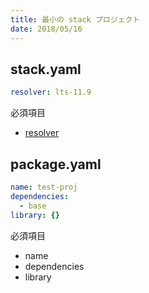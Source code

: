 ```yaml
---
title: 最小の stack プロジェクト
date: 2018/05/16
---
```


## stack.yaml

```yaml
resolver: lts-11.9
```

必須項目

- [resolver](https://docs.haskellstack.org/en/stable/yaml_configuration/#resolver)

## package.yaml

```yaml
name: test-proj
dependencies:
  - base
library: {}
```

必須項目

- name
- dependencies
- library